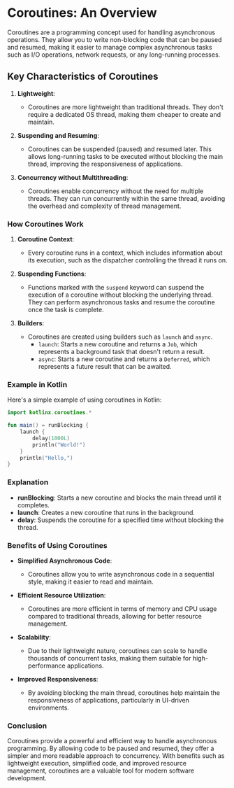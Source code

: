 # Coroutines: An Overview

Coroutines are a programming concept used for handling asynchronous operations. 
They allow you to write non-blocking code that can be paused and resumed, making it easier to manage complex 
asynchronous tasks such as I/O operations, network requests, or any long-running processes. 

## Key Characteristics of Coroutines

1. **Lightweight**:
   - Coroutines are more lightweight than traditional threads. They don't require a dedicated OS thread, making them
     cheaper to create and maintain.

2. **Suspending and Resuming**:
   - Coroutines can be suspended (paused) and resumed later. This allows long-running tasks to be executed without 
     blocking the main thread, improving the responsiveness of applications.

3. **Concurrency without Multithreading**:
   - Coroutines enable concurrency without the need for multiple threads. They can run concurrently within the same 
     thread, avoiding the overhead and complexity of thread management.

### How Coroutines Work

1. **Coroutine Context**:
   - Every coroutine runs in a context, which includes information about its execution, such as the dispatcher 
     controlling the thread it runs on.

2. **Suspending Functions**:
   - Functions marked with the `suspend` keyword can suspend the execution of a coroutine without blocking the 
     underlying thread. They can perform asynchronous tasks and resume the coroutine once the task is complete.

3. **Builders**:
   - Coroutines are created using builders such as `launch` and `async`.
     - `launch`: Starts a new coroutine and returns a `Job`, which represents a background task that doesn't return a result.
     - `async`: Starts a new coroutine and returns a `Deferred`, which represents a future result that can be awaited.

### Example in Kotlin

Here's a simple example of using coroutines in Kotlin:

```kotlin
import kotlinx.coroutines.*

fun main() = runBlocking {
    launch {
        delay(1000L)
        println("World!")
    }
    println("Hello,")
}
```

### Explanation

- **runBlocking**: Starts a new coroutine and blocks the main thread until it completes.
- **launch**: Creates a new coroutine that runs in the background.
- **delay**: Suspends the coroutine for a specified time without blocking the thread.

### Benefits of Using Coroutines

- **Simplified Asynchronous Code**:
  - Coroutines allow you to write asynchronous code in a sequential style, making it easier to read and maintain.

- **Efficient Resource Utilization**:
  - Coroutines are more efficient in terms of memory and CPU usage compared to traditional threads, allowing for better resource management.

- **Scalability**:
  - Due to their lightweight nature, coroutines can scale to handle thousands of concurrent tasks, making them suitable for high-performance applications.

- **Improved Responsiveness**:
  - By avoiding blocking the main thread, coroutines help maintain the responsiveness of applications, particularly in UI-driven environments.

### Conclusion

Coroutines provide a powerful and efficient way to handle asynchronous programming. By allowing code to be paused and resumed, they offer a simpler and more readable approach to concurrency. With benefits such as lightweight execution, simplified code, and improved resource management, coroutines are a valuable tool for modern software development.
